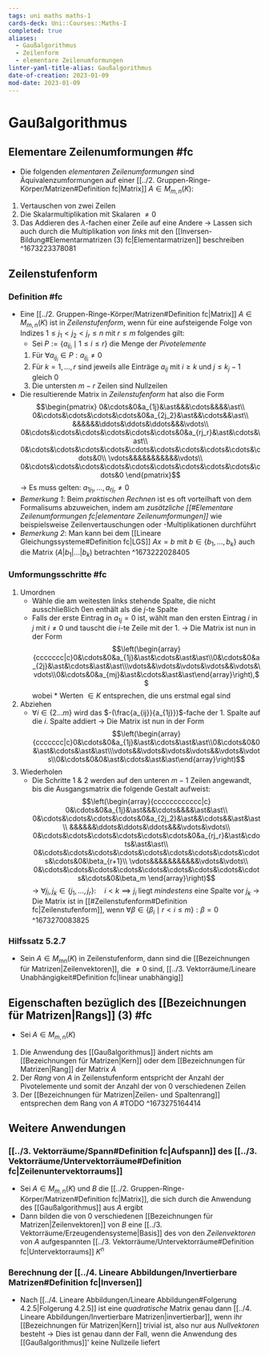 ```yaml
---
tags: uni maths maths-1
cards-deck: Uni::Courses::Maths-I
completed: true
aliases:
  - Gaußalgorithmus
  - Zeilenform
  - elementare Zeilenumformungen
linter-yaml-title-alias: Gaußalgorithmus
date-of-creation: 2023-01-09
mod-date: 2023-01-09
---
```


# Gaußalgorithmus

## Elementare Zeilenumformungen #fc
- Die folgenden *elementaren Zeilenumformungen* sind Äquivalenzumformungen auf einer [[../2. Gruppen-Ringe-Körper/Matrizen#Definition fc|Matrix]] $A\in M_{m,n}(K):$
1. Vertauschen von zwei Zeilen
2. Die Skalarmultiplikation mit Skalaren $\neq0$
3. Das Addieren des $\lambda$-fachen einer Zeile auf eine Andere
→ Lassen sich auch durch die Multiplikation *von links* mit den [[Inversen-Bildung#Elementarmatrizen (3) fc|Elementarmatrizen]] beschreiben
^1673223378081

## Zeilenstufenform

### Definition #fc
- Eine [[../2. Gruppen-Ringe-Körper/Matrizen#Definition fc|Matrix]] $A\in M_{m,n}(K)$ ist in *Zeilenstufenform*, wenn für eine aufsteigende Folge von Indizes $1\leq j_1<j_2<j_r\leq n$ mit $r\leq m$ folgendes gilt:
	- Sei $P:=\{a_{ij_i}\mid1\leq i\leq r\}$ die Menge der *Pivotelemente*
	1. Für $\forall a_{ij_i}\in P:a_{ij_i}\neq0$
	2. Für $k=1,\dots,r$ sind jeweils alle Einträge $a_{ij}$ mit $i\geq k$ und $j\leq k_j-1$ gleich $0$
	3. Die untersten $m-r$ Zeilen sind Nullzeilen
- Die resultierende Matrix in *Zeilenstufenform* hat also die Form
$$\begin{pmatrix}
0&\cdots&0&a_{1j}&\ast&&&\cdots&&&&\ast\\
0&\cdots&\cdots&\cdots&\cdots&0&a_{2j_2}&\ast&&\cdots&&\ast\\
&&&&&&\ddots&\ddots&\ddots&&&\vdots\\
0&\cdots&\cdots&\cdots&\cdots&\cdots&\cdots&0&a_{rj_r}&\ast&\cdots&\ast\\
0&\cdots&\cdots&\cdots&\cdots&\cdots&\cdots&\cdots&\cdots&\cdots&\cdots&0\\
\vdots&&&&&&&&&&&\vdots\\
0&\cdots&\cdots&\cdots&\cdots&\cdots&\cdots&\cdots&\cdots&\cdots&\cdots&0
\end{pmatrix}$$
→ Es muss gelten: $a_{1j_1},\dots,a_{rj_r}\neq0$
- *Bemerkung 1*: Beim *praktischen Rechnen* ist es oft vorteilhaft von dem Formalisums abzuweichen, indem am *zusätzliche [[#Elementare Zeilenumformungen fc|elementare Zeilenumformungen]]* wie beispielsweise Zeilenvertauschungen oder -Multiplikationen durchführt
- *Bemerkung 2*: Man kann bei dem [[Lineare Gleichungssysteme#Definition fc|LGS]] $Ax=b$ mit $b\in\{b_1,\dots,b_k\}$ auch die Matrix $\left(A|b_1|\dots|b_k\right)$ betrachten
^1673222028405

### Umformungsschritte #fc
1. Umordnen
	- Wähle die am weitesten links stehende Spalte, die nicht ausschließlich $0$en enthält als die $j$-te Spalte
	- Falls der erste Eintrag in $a_{1j}=0$ ist, wählt man den ersten Eintrag $i$ in $j$ mit $i\neq0$ und tauscht die $i$-te Zeile mit der $1.$
		→ Die Matrix ist nun in der Form $$\left(\begin{array}{ccccccc|c}0&\cdots&0&a_{1j}&\ast&\cdots&\ast&\ast\\0&\cdots&0&a_{2j}&\ast&\cdots&\ast&\ast\\\vdots&&\vdots&\vdots&\vdots&&\vdots&\vdots\\0&\cdots&0&a_{mj}&\ast&\cdots&\ast&\ast\end{array}\right),$$ wobei $\ast$ Werten $\in K$ entsprechen, die uns erstmal egal sind
2. Abziehen
	- $\forall i\in\{2\dots m\}$ wird das $-(\frac{a_{ij}}{a_{1j}})$-fache der $1.$ Spalte auf die $i.$ Spalte addiert
		→ Die Matrix ist nun in der Form $$\left(\begin{array}{ccccccc|c}0&\cdots&0&a_{1j}&\ast&\cdots&\ast&\ast\\0&\cdots&0&0&\ast&\cdots&\ast&\ast\\\vdots&&\vdots&\vdots&\vdots&&\vdots&\vdots\\0&\cdots&0&0&\ast&\cdots&\ast&\ast\end{array}\right)$$
3. Wiederholen
	- Die Schritte 1 & 2 werden auf den unteren $m-1$ Zeilen angewandt, bis die Ausgangsmatrix die folgende Gestalt aufweist:
$$\left(\begin{array}{cccccccccccc|c}
0&\cdots&0&a_{1j}&\ast&&&\cdots&&&&\ast&\ast\\
0&\cdots&\cdots&\cdots&\cdots&0&a_{2j_2}&\ast&&\cdots&&\ast&\ast\\
&&&&&&\ddots&\ddots&\ddots&&&\vdots&\vdots\\
0&\cdots&\cdots&\cdots&\cdots&\cdots&\cdots&0&a_{rj_r}&\ast&\cdots&\ast&\ast\\
0&\cdots&\cdots&\cdots&\cdots&\cdots&\cdots&\cdots&\cdots&\cdots&\cdots&0&\beta_{r+1}\\
\vdots&&&&&&&&&&&\vdots&\vdots\\
0&\cdots&\cdots&\cdots&\cdots&\cdots&\cdots&\cdots&\cdots&\cdots&\cdots&0&\beta_m
\end{array}\right)$$
→ $\forall j_i,j_k\in\{j_1,\dots,j_r\}:\quad i<k\implies j_i$ liegt *mindestens* eine Spalte vor $j_k$
→ Die Matrix ist in [[#Zeilenstufenform#Definition fc|Zeilenstufenform]], wenn $\forall\beta\in\{\beta_{i}\mid r<i\leq m\}:\beta=0$
^1673270083825

### Hilfssatz 5.2.7
- Sein $A\in M_{mn}(K)$ in Zeilenstufenform, dann sind die [[Bezeichnungen für Matrizen|Zeilenvektoren]], die $\neq0$ sind, [[../3. Vektorräume/Lineare Unabhängigkeit#Definition fc|linear unabhängig]]

## Eigenschaften bezüglich des [[Bezeichnungen für Matrizen|Rangs]] (3) #fc
- Sei $A\in M_{m,n}(K)$
1. Die Anwendung des [[Gaußalgorithmus]] ändert nichts am [[Bezeichnungen für Matrizen|Kern]] oder dem [[Bezeichnungen für Matrizen|Rang]] der Matrix $A$
2. Der *Rang* von $A$ in Zeilenstufenform entspricht der Anzahl der Pivotelemente und somit der Anzahl der von $0$ verschiedenen Zeilen
3. Der [[Bezeichnungen für Matrizen|Zeilen- und Spaltenrang]] entsprechen dem Rang von $A$ #TODO
^1673275164414

## Weitere Anwendungen

### [[../3. Vektorräume/Spann#Definition fc|Aufspann]] des [[../3. Vektorräume/Untervektorräume#Definition fc|Zeilenuntervektorraums]]
- Sei $A\in M_{m,n}(K)$ und $B$ die [[../2. Gruppen-Ringe-Körper/Matrizen#Definition fc|Matrix]], die sich durch die Anwendung des [[Gaußalgorithmus]] aus $A$ ergibt
- Dann bilden die von $0$ verschiedenen [[Bezeichnungen für Matrizen|Zeilenvektoren]] von $B$ eine [[../3. Vektorräume/Erzeugendensysteme|Basis]] des von den *Zeilenvektoren* von $A$ aufgespannten [[../3. Vektorräume/Untervektorräume#Definition fc|Untervektorraums]] $K^n$

### Berechnung der [[../4. Lineare Abbildungen/Invertierbare Matrizen#Definition fc|Inversen]]
- Nach [[../4. Lineare Abbildungen/Lineare Abbildungen#Folgerung 4.2.5|Folgerung 4.2.5]] ist eine *quadratische* Matrix genau dann [[../4. Lineare Abbildungen/Invertierbare Matrizen|invertierbar]], wenn ihr [[Bezeichnungen für Matrizen|Kern]] trivial ist, also nur aus *Nullvektoren* besteht
	→ Dies ist genau dann der Fall, wenn die Anwendung des [[Gaußalgorithmus]]' keine Nullzeile liefert
